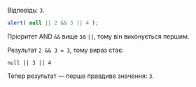 Відповідь: `3`.

```js run
alert( null || 2 && 3 || 4 );
```

Пріоритет AND `&&` вище за `||`, тому він виконується першим.

Результат `2 && 3 = 3`, тому вираз стає:

```
null || 3 || 4
```

Тепер результат — перше правдиве значення: `3`.


